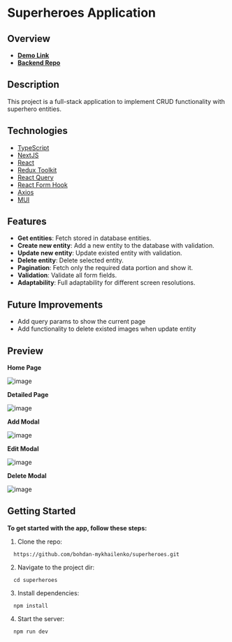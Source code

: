

#  Superheroes Application

## Overview
* [**Demo Link**](https://superheroes-delta.vercel.app/superheroes)
* [**Backend Repo**](https://github.com/bohdan-mykhailenko/superheroes_API)

## Description

This project is a full-stack application to implement CRUD functionality with superhero entities.

## Technologies

- [TypeScript](https://www.typescriptlang.org/)
- [NextJS](https://nextjs.org/)
- [React](https://reactjs.org/)
- [Redux Toolkit](https://redux-toolkit.js.org/)
- [React Query](https://tanstack.com/query/v3/docs/react/overview)
- [React Form Hook](https://react-hook-form.com/)
- [Axios](https://axios-http.com/docs/intro)
- [MUI](https://mui.com/)

## Features

- **Get entities**: Fetch stored in database entities.
- **Create new entity**: Add a new entity to the database with validation.
- **Update new entity**: Update existed  entity with validation.
- **Delete entity**: Delete selected entity.
- **Pagination**: Fetch only the required data portion and show it.
- **Validation**: Validate all form fields. 
- **Adaptability**: Full adaptability for different screen resolutions.

## Future Improvements

- Add query params to show the current page
- Add functionality to delete existed images when update entity

## Preview

**Home Page**

![image](https://github.com/bohdan-mykhailenko/superheroes/assets/76702178/0f238e14-fdb9-4f20-98eb-fef3681b58ba)

**Detailed Page**

![image](https://github.com/bohdan-mykhailenko/superheroes/assets/76702178/c257df3e-7c52-4526-a51d-2f7e888bb0ab)


**Add Modal**

![image](https://github.com/bohdan-mykhailenko/superheroes/assets/76702178/c23b09f9-9161-443c-95aa-259b2442965b)


**Edit Modal**

![image](https://github.com/bohdan-mykhailenko/superheroes/assets/76702178/d80adc08-6a71-427c-aad1-959bf05f9631)

**Delete Modal**

![image](https://github.com/bohdan-mykhailenko/superheroes/assets/76702178/c64a82fb-1b61-48bc-9b0d-d138b7d226a4)


## Getting Started

**To get started with the app, follow these steps:**

1.  Clone the repo:
    
```shell
  https://github.com/bohdan-mykhailenko/superheroes.git
```
    
2.  Navigate to the project dir:
   
```shell 
  cd superheroes
```

3.  Install dependencies:
    
```shell
  npm install
```
    
 4.  Start the server:
```shell
  npm run dev
```

